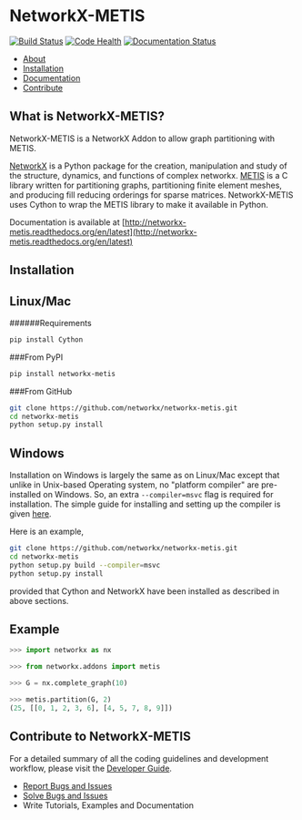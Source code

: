 # NetworkX-METIS

[![Build Status](https://travis-ci.org/networkx/networkx-metis.svg?branch=master)](https://travis-ci.org/networkx/networkx-metis)
[![Code Health](https://landscape.io/github/networkx/networkx-metis/master/landscape.svg?style=flat)](https://landscape.io/github/networkx/networkx-metis/master)
[![Documentation Status](https://readthedocs.org/projects/networkx-metis/badge/?version=latest)](https://networkx-metis.readthedocs.org/en/latest/)

 * [About](#what-is-networkx-metis)
 * [Installation](#installation)
 * [Documentation](#documentation)
 * [Contribute](#contribute-to-networkx-metis)

What is NetworkX-METIS?
-
NetworkX-METIS is a NetworkX Addon to allow graph partitioning with METIS.

[NetworkX](https://github.com/networkx/networkx) is a Python package for the creation,
manipulation and study of the structure, dynamics, and functions of complex networkx.
[METIS](http://glaros.dtc.umn.edu/gkhome/metis/metis/overview) is a C library written for
partitioning graphs, partitioning finite element meshes, and producing
fill reducing orderings for sparse matrices. NetworkX-METIS uses Cython to wrap the
METIS library to make it available in Python.

Documentation is available at 
[http://networkx-metis.readthedocs.org/en/latest](http://networkx-metis.readthedocs.org/en/latest)

Installation
-
## Linux/Mac

######Requirements

```sh
pip install Cython
```

###From PyPI

```sh
pip install networkx-metis
```

###From GitHub

```sh
git clone https://github.com/networkx/networkx-metis.git
cd networkx-metis
python setup.py install
```

## Windows

Installation on Windows is largely the same as on Linux/Mac except that unlike in Unix-based
Operating system, no "platform compiler" are pre-installed on Windows. So, an extra
`--compiler=msvc` flag is required for installation. The simple guide for installing and setting
up the compiler is given [here](https://github.com/cython/cython/wiki/CythonExtensionsOnWindows).

Here is an example,

```sh
git clone https://github.com/networkx/networkx-metis.git
cd networkx-metis
python setup.py build --compiler=msvc
python setup.py install
```

provided that Cython and NetworkX have been installed as described in above sections.

Example
-
```python
>>> import networkx as nx

>>> from networkx.addons import metis

>>> G = nx.complete_graph(10)

>>> metis.partition(G, 2)
(25, [[0, 1, 2, 3, 6], [4, 5, 7, 8, 9]])
```

Contribute to NetworkX-METIS
-

For a detailed summary of all the coding guidelines and development workflow, please visit
the [Developer Guide](https://networkx.readthedocs.org/en/latest/developer/index.html).

 - [Report Bugs and Issues](https://github.com/networkx/networkx-metis/issues)
 - [Solve Bugs and Issues](https://github.com/networkx/networkx-metis/issues?page=1&state=open)
 - Write Tutorials, Examples and Documentation
